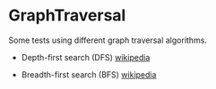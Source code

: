 # GraphTraversal

Some tests using different graph traversal algorithms.

* Depth-first search (DFS)
[wikipedia](https://en.wikipedia.org/wiki/Depth-first_search)

* Breadth-first search (BFS)
[wikipedia](https://en.wikipedia.org/wiki/Breadth-first_search)

